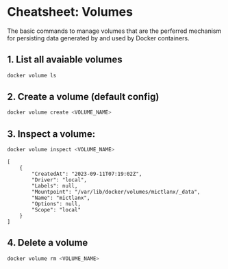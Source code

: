 # Cheatsheet: Volumes
The basic commands to manage volumes that are the perferred mechanism for persisting data generated by and used by Docker containers.

## 1. List all avaiable volumes
```bash
docker volume ls 
```
## 2. Create a volume (default config)
```bash
docker volume create <VOLUME_NAME>
```
## 3. Inspect a volume:
```bash
docker volume inspect <VOLUME_NAME>
```
```console
[
    {
        "CreatedAt": "2023-09-11T07:19:02Z",
        "Driver": "local",
        "Labels": null,
        "Mountpoint": "/var/lib/docker/volumes/mictlanx/_data",
        "Name": "mictlanx",
        "Options": null,
        "Scope": "local"
    }
]
```
## 4. Delete a volume
```bash
docker volume rm <VOLUME_NAME>
```
